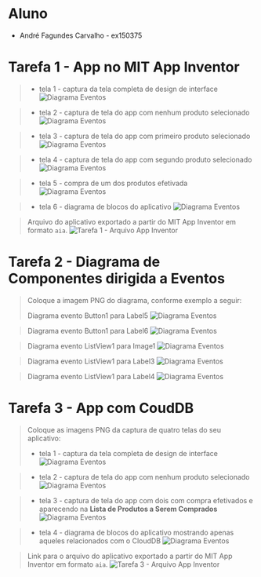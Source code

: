 # Aluno
* André Fagundes Carvalho - ex150375

# Tarefa 1 - App no MIT App Inventor

> * tela 1 - captura da tela completa de design de interface
> ![Diagrama Eventos](images/t1_tela1_designInterface.PNG)

> * tela 2 - captura de tela do app com nenhum produto selecionado
> ![Diagrama Eventos](images/t1_tela2_nenhumProdutoSelecionado.jpg)

> * tela 3 - captura de tela do app com primeiro produto selecionado
> ![Diagrama Eventos](images/t1_tela3_produto1Selecionado.jpg)

> * tela 4 - captura de tela do app com segundo produto selecionado
> ![Diagrama Eventos](images/t1_tela4_produto2Selecionado.jpg)

> * tela 5 - compra de um dos produtos efetivada
> ![Diagrama Eventos](images/t1_tela5_compraEfetivada.jpg)

> * tela 6 - diagrama de blocos do aplicativo
> ![Diagrama Eventos](images/t1_tela6_diagramaDeBlocos.jpg)

> Arquivo do aplicativo exportado a partir do MIT App Inventor em formato `aia`.
> ![Tarefa 1 - Arquivo App Inventor](app/tarefa1_appinventor.aia)
> 
# Tarefa 2 - Diagrama de Componentes dirigida a Eventos

> Coloque a imagem PNG do diagrama, conforme exemplo a seguir:
>
> Diagrama evento Button1 para Label5
> ![Diagrama Eventos](images/t2_eventoButton1_label5.jpg)

> Diagrama evento Button1 para Label6
> ![Diagrama Eventos](images/t2_eventoButton1_label6.jpg)

> Diagrama evento ListView1 para Image1
> ![Diagrama Eventos](images/t2_eventoListView1_image1.jpg)

> Diagrama evento ListView1 para Label3
> ![Diagrama Eventos](images/t2_eventoListView1_label3.jpg)

> Diagrama evento ListView1 para Label4
> ![Diagrama Eventos](images/t2_eventoListView1_label4.jpg)


# Tarefa 3 - App com CoudDB

> Coloque as imagens PNG da captura de quatro telas do seu aplicativo:
> * tela 1 - captura da tela completa de design de interface
> ![Diagrama Eventos](images/t3_tela1_design.jpg)

> * tela 2 - captura de tela do app com nenhum produto selecionado
> ![Diagrama Eventos](images/t3_tela2_nenhumProdutoSelecionado.jpg)

> * tela 3 - captura de tela do app com dois com compra efetivados e aparecendo na **Lista de Produtos a Serem Comprados**
> ![Diagrama Eventos](images/t3_tela3_doisProdutosSelecionado.jpg)

> * tela 4 - diagrama de blocos do aplicativo mostrando apenas aqueles relacionados com o CloudDB
> ![Diagrama Eventos](images/t3_tela4_diagramaDeBlocos.jpg)

> Link para o arquivo do aplicativo exportado a partir do MIT App Inventor em formato `aia`.
> ![Tarefa 3 - Arquivo App Inventor](app/tarefa3_appinventor.aia)

